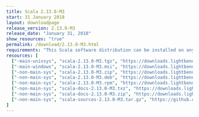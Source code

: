 ```yaml
---
title: Scala 2.13.0-M3
start: 31 January 2018
layout: downloadpage
release_version: 2.13.0-M3
release_date: "January 31, 2018"
show_resources: "true"
permalink: /download/2.13.0-M3.html
requirements: "This Scala software distribution can be installed on any Unix-like or Windows system. It requires Java 8 or later, available <a href='http://www.java.com/'>here</a>."
resources: [
  ["-main-unixsys", "scala-2.13.0-M3.tgz", "https://downloads.lightbend.com/scala/2.13.0-M3/scala-2.13.0-M3.tgz", "Mac OS X, Unix, Cygwin", "17.31M"],
  ["-main-windows", "scala-2.13.0-M3.msi", "https://downloads.lightbend.com/scala/2.13.0-M3/scala-2.13.0-M3.msi", "Windows (msi installer)", "114.28M"],
  ["-non-main-sys", "scala-2.13.0-M3.zip", "https://downloads.lightbend.com/scala/2.13.0-M3/scala-2.13.0-M3.zip", "Windows", "17.35M"],
  ["-non-main-sys", "scala-2.13.0-M3.deb", "https://downloads.lightbend.com/scala/2.13.0-M3/scala-2.13.0-M3.deb", "Debian", "132.66M"],
  ["-non-main-sys", "scala-2.13.0-M3.rpm", "https://downloads.lightbend.com/scala/2.13.0-M3/scala-2.13.0-M3.rpm", "RPM package", "114.82M"],
  ["-non-main-sys", "scala-docs-2.13.0-M3.txz", "https://downloads.lightbend.com/scala/2.13.0-M3/scala-docs-2.13.0-M3.txz", "API docs", "51.24M"],
  ["-non-main-sys", "scala-docs-2.13.0-M3.zip", "https://downloads.lightbend.com/scala/2.13.0-M3/scala-docs-2.13.0-M3.zip", "API docs", "100.01M"],
  ["-non-main-sys", "scala-sources-2.13.0-M3.tar.gz", "https://github.com/scala/scala/archive/v2.13.0-M3.tar.gz", "Sources", ""]
]
---
```

